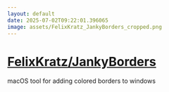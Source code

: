 ```yaml
---
layout: default
date: 2025-07-02T09:22:01.396065
image: assets/FelixKratz_JankyBorders_cropped.png
---
```


# [FelixKratz/JankyBorders](https://github.com/FelixKratz/JankyBorders)

macOS tool for adding colored borders to windows
